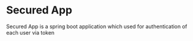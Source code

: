 # Secured App
 Secured App is a spring boot application which used for authentication of each user via token

